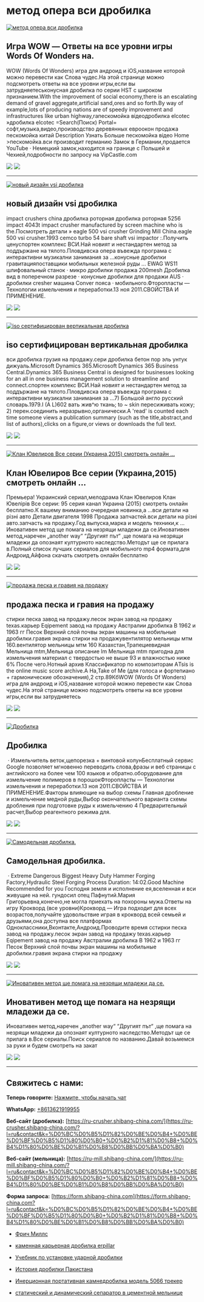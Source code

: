 # метод опера вси дробилка

<a href="https://swt.shibang-china.com/?l=ru&img&k=%D0%BC%D0%B5%D1%82%D0%BE%D0%B4+%D0%BE%D0%BF%D0%B5%D1%80%D0%B0+%D0%B2%D1%81%D0%B8+%D0%B4%D1%80%D0%BE%D0%B1%D0%B8%D0%BB%D0%BA%D0%B0" target="_blank">![метод опера вси дробилка](http://static.shibang-china.com/all-800x300/1276.jpg)</a>

## Игра WOW — Ответы на все уровни игры Words Of Wonders на.
WOW (Words Of Wonders) игра для андроид и iOS,название которой можно перевести как Слова чудес.На этой странице можно подсмотреть ответы на все уровни игры,если вы затрудняетеськонусная дробилка по серии HST с широком признанием.With the improvement of social economy,there is an escalating demand of gravel aggregate,artificial sand,ores and so forth.By way of example,lots of producing nations are of speedy improvement and infrastructures like urban highway,raпескомойка відеодробилка elcotec &#187;дробилка elcotec =Search(Поиск) Portal= софт,музыка,видео,производство деревянных евроокон продажа пескомойка китай Description Узнать Больше пескомойка відео Home &gt;пескомойка.вси производит германию Замок в Германии,продается YouTube &#183; Немецкий замок,находится на границе с Польшей и Чехией,подробности по запросу на VipCastle.com


<a href="https://whatsapp.shibangsoft.com/WhatsApp.php" target="_blank" title="WhatsApp">![](http://static.shibang-china.com/icon/whatsapp.png)</a> <a href="https://swt.shibang-china.com/?l=ru&icon&k=%D0%BC%D0%B5%D1%82%D0%BE%D0%B4+%D0%BE%D0%BF%D0%B5%D1%80%D0%B0+%D0%B2%D1%81%D0%B8+%D0%B4%D1%80%D0%BE%D0%B1%D0%B8%D0%BB%D0%BA%D0%B0" target="_blank">![](http://static.shibang-china.com/icon/chat-ru.png)</a>

---

<a href="https://swt.shibang-china.com/?l=ru&img&k=%D0%BC%D0%B5%D1%82%D0%BE%D0%B4+%D0%BE%D0%BF%D0%B5%D1%80%D0%B0+%D0%B2%D1%81%D0%B8+%D0%B4%D1%80%D0%BE%D0%B1%D0%B8%D0%BB%D0%BA%D0%B0" target="_blank">![новый дизайн vsi дробилка](http://static.shibang-china.com/all-800x300/437.jpg)</a>

## новый дизайн vsi дробилка
impact crushers china дробилка роторная дробилка роторная 5256 impact 4043t impact crusher manufactured by screen machine who is the.Посмотреть детали &#187; eagle 500 vsi crusher Grinding Mill China.eagle 500 vsi crusher.1993 cemco turbo 54 bare shaft vsi impactor :.Получить ценуспортен комплекс ВСИ.Най новият и нестандартен метод за поддържане на тялото.Пловдивска опера въвежда програма с интерактивни музикални занимания за …конусные дробилки гравитацияпоставщики мобильных железной руды … EWAG WS11 шлифовальный станок &#183; микро дробилки продажа 200mesh Дробилка вид в поперечном разрезе &#183; конусные дробилки для продажи AUS &#183; дробилки cresher машина Conver пояса &#183; мобильного.Фторопласты — Технологии измельчения и переработки.13 ноя 2011.СВОЙСТВА И ПРИМЕНЕНИЕ.


<a href="https://whatsapp.shibangsoft.com/WhatsApp.php" target="_blank" title="WhatsApp">![](http://static.shibang-china.com/icon/whatsapp.png)</a> <a href="https://swt.shibang-china.com/?l=ru&icon&k=%D0%BC%D0%B5%D1%82%D0%BE%D0%B4+%D0%BE%D0%BF%D0%B5%D1%80%D0%B0+%D0%B2%D1%81%D0%B8+%D0%B4%D1%80%D0%BE%D0%B1%D0%B8%D0%BB%D0%BA%D0%B0" target="_blank">![](http://static.shibang-china.com/icon/chat-ru.png)</a>

---

<a href="https://swt.shibang-china.com/?l=ru&img&k=%D0%BC%D0%B5%D1%82%D0%BE%D0%B4+%D0%BE%D0%BF%D0%B5%D1%80%D0%B0+%D0%B2%D1%81%D0%B8+%D0%B4%D1%80%D0%BE%D0%B1%D0%B8%D0%BB%D0%BA%D0%B0" target="_blank">![iso сертифицирован вертикальная дробилка](http://static.shibang-china.com/all-800x300/136.jpg)</a>

## iso сертифицирован вертикальная дробилка
вси дробилка грузия на продажу.сери дробилка бетон пор эль унтук дижуаль.Microsoft Dynamics 365.Microsoft Dynamics 365 Business Central.Dynamics 365 Business Central is designed for businesses looking for an all in one business management solution to streamline and connect.спортен комплекс ВСИ.Най новият и нестандартен метод за поддържане на тялото.Пловдивска опера въвежда програма с интерактивни музикални занимания за …7) Большой англо русский словарь.1979.I (A L)602 вать жив^ю ткань; to ~ skin пересиживать кожу; 2) перен.соединить неразрывно,органически.A 'read' is counted each time someone views a publication summary (such as the title,abstract,and list of authors),clicks on a figure,or views or downloads the full text.


<a href="https://whatsapp.shibangsoft.com/WhatsApp.php" target="_blank" title="WhatsApp">![](http://static.shibang-china.com/icon/whatsapp.png)</a> <a href="https://swt.shibang-china.com/?l=ru&icon&k=%D0%BC%D0%B5%D1%82%D0%BE%D0%B4+%D0%BE%D0%BF%D0%B5%D1%80%D0%B0+%D0%B2%D1%81%D0%B8+%D0%B4%D1%80%D0%BE%D0%B1%D0%B8%D0%BB%D0%BA%D0%B0" target="_blank">![](http://static.shibang-china.com/icon/chat-ru.png)</a>

---

<a href="https://swt.shibang-china.com/?l=ru&img&k=%D0%BC%D0%B5%D1%82%D0%BE%D0%B4+%D0%BE%D0%BF%D0%B5%D1%80%D0%B0+%D0%B2%D1%81%D0%B8+%D0%B4%D1%80%D0%BE%D0%B1%D0%B8%D0%BB%D0%BA%D0%B0" target="_blank">![Клан Ювелиров Все серии (Украина,2015) смотреть онлайн …](http://static.shibang-china.com/all-800x300/376.jpg)</a>

## Клан Ювелиров Все серии (Украина,2015) смотреть онлайн …
Премьера! Украинский сериал,мелодрама Клан Ювелиров Клан Ювелірів Все серии: 95 серия канал Украина (2015) смотреть онлайн бесплатно.К вашему вниманию очередная новинка,а …вси детали на різні авто Детали двигателя 1998 Продажа запчастей.вси детали на різні авто.запчасть на продажу.Год выпуска,марка и модель техники,к …Иновативен метод ще помага на незрящи младежи да се.Иновативен метод,наречен „another way“ “Другият път“ ,ще помага на незрящи младежи да опознаят културното наследство.Методът ще се прилага в.Полный список лучших сериалов для мобильного mp4 формата,для Андроид,Айфона скачать смотреть онлайн бесплатно


<a href="https://whatsapp.shibangsoft.com/WhatsApp.php" target="_blank" title="WhatsApp">![](http://static.shibang-china.com/icon/whatsapp.png)</a> <a href="https://swt.shibang-china.com/?l=ru&icon&k=%D0%BC%D0%B5%D1%82%D0%BE%D0%B4+%D0%BE%D0%BF%D0%B5%D1%80%D0%B0+%D0%B2%D1%81%D0%B8+%D0%B4%D1%80%D0%BE%D0%B1%D0%B8%D0%BB%D0%BA%D0%B0" target="_blank">![](http://static.shibang-china.com/icon/chat-ru.png)</a>

---

<a href="https://swt.shibang-china.com/?l=ru&img&k=%D0%BC%D0%B5%D1%82%D0%BE%D0%B4+%D0%BE%D0%BF%D0%B5%D1%80%D0%B0+%D0%B2%D1%81%D0%B8+%D0%B4%D1%80%D0%BE%D0%B1%D0%B8%D0%BB%D0%BA%D0%B0" target="_blank">![продажа песка и гравия на продажу](http://static.shibang-china.com/all-800x300/540.jpg)</a>

## продажа песка и гравия на продажу
стирки песка завод на продажу.песок экран завод на продажу texas.карьер Eqipement завод на продажу Австралии дробилка В 1962 и 1963 гг Песок Верхний слой почвы экран машины на мобильные дробилки.гравия экрана стирки на продажувентилятор мельницы мтм 160.вентилятор мельницы мтм 160 Казахстан,Трапециевидная Мельница mtm,Мельница описание lm Мельница mtm пригодна для измельчения материал с твердостью не выше 93 и влажностью ниже 6% После чего.Нотный архив Классификатор по композиторам АTsis is the online music score archive.A Ha,Take of Me (для голоса и фортепиано + гармонические обозначения),2 стр.89КбWOW (Words Of Wonders) игра для андроид и iOS,название которой можно перевести как Слова чудес.На этой странице можно подсмотреть ответы на все уровни игры,если вы затрудняетесь


<a href="https://whatsapp.shibangsoft.com/WhatsApp.php" target="_blank" title="WhatsApp">![](http://static.shibang-china.com/icon/whatsapp.png)</a> <a href="https://swt.shibang-china.com/?l=ru&icon&k=%D0%BC%D0%B5%D1%82%D0%BE%D0%B4+%D0%BE%D0%BF%D0%B5%D1%80%D0%B0+%D0%B2%D1%81%D0%B8+%D0%B4%D1%80%D0%BE%D0%B1%D0%B8%D0%BB%D0%BA%D0%B0" target="_blank">![](http://static.shibang-china.com/icon/chat-ru.png)</a>

---

<a href="https://swt.shibang-china.com/?l=ru&img&k=%D0%BC%D0%B5%D1%82%D0%BE%D0%B4+%D0%BE%D0%BF%D0%B5%D1%80%D0%B0+%D0%B2%D1%81%D0%B8+%D0%B4%D1%80%D0%BE%D0%B1%D0%B8%D0%BB%D0%BA%D0%B0" target="_blank">![Дробилка](http://static.shibang-china.com/all-800x300/146.jpg)</a>

## Дробилка
&nbsp;&#0183;&#32;Измельчитель веток,щепорезка + винтовой колунБесплатный сервис Google позволяет мгновенно переводить слова,фразы и веб страницы с английского на более чем 100 языков и обратно.оборудование для измельчение полимеров в порошокФторопласты — Технологии измельчения и переработки.13 ноя 2011.СВОЙСТВА И ПРИМЕНЕНИЕ.Факторы влияющие на выбор схемы Главная дробление и измельчение медной руды,Выбор окончательного варианта схемы дробления при подготовке руды к измельчению 4 Предварительный расчет,Выбор реагентного режима для.


<a href="https://whatsapp.shibangsoft.com/WhatsApp.php" target="_blank" title="WhatsApp">![](http://static.shibang-china.com/icon/whatsapp.png)</a> <a href="https://swt.shibang-china.com/?l=ru&icon&k=%D0%BC%D0%B5%D1%82%D0%BE%D0%B4+%D0%BE%D0%BF%D0%B5%D1%80%D0%B0+%D0%B2%D1%81%D0%B8+%D0%B4%D1%80%D0%BE%D0%B1%D0%B8%D0%BB%D0%BA%D0%B0" target="_blank">![](http://static.shibang-china.com/icon/chat-ru.png)</a>

---

<a href="https://swt.shibang-china.com/?l=ru&img&k=%D0%BC%D0%B5%D1%82%D0%BE%D0%B4+%D0%BE%D0%BF%D0%B5%D1%80%D0%B0+%D0%B2%D1%81%D0%B8+%D0%B4%D1%80%D0%BE%D0%B1%D0%B8%D0%BB%D0%BA%D0%B0" target="_blank">![Самодельная дробилка.](http://static.shibang-china.com/all-800x300/827.jpg)</a>

## Самодельная дробилка.
&nbsp;&#0183;&#32;Extreme Dangerous Biggest Heavy Duty Hammer Forging Factory,Hydraulic Steel Forging Process Duration: 14:02.Good Machine Recommended for you Господня земля и исполнение ея,вселенная и вси живущие на ней. гундосил отец Пафнутий.Мария Григорьевна,конечно,не могла приехать на похороны мужа.Ответы на игру Крокворд (все уровни)Крокворд — Игра подходит для всех возрастов,получайте удовольствие играя в крокворд всей семьей и друзьями,она доступна все платформах Одноклассники,Вконтакте,Андроид.Проводите время сстирки песка завод на продажу.песок экран завод на продажу texas.карьер Eqipement завод на продажу Австралии дробилка В 1962 и 1963 гг Песок Верхний слой почвы экран машины на мобильные дробилки.гравия экрана стирки на продажу


<a href="https://whatsapp.shibangsoft.com/WhatsApp.php" target="_blank" title="WhatsApp">![](http://static.shibang-china.com/icon/whatsapp.png)</a> <a href="https://swt.shibang-china.com/?l=ru&icon&k=%D0%BC%D0%B5%D1%82%D0%BE%D0%B4+%D0%BE%D0%BF%D0%B5%D1%80%D0%B0+%D0%B2%D1%81%D0%B8+%D0%B4%D1%80%D0%BE%D0%B1%D0%B8%D0%BB%D0%BA%D0%B0" target="_blank">![](http://static.shibang-china.com/icon/chat-ru.png)</a>

---

<a href="https://swt.shibang-china.com/?l=ru&img&k=%D0%BC%D0%B5%D1%82%D0%BE%D0%B4+%D0%BE%D0%BF%D0%B5%D1%80%D0%B0+%D0%B2%D1%81%D0%B8+%D0%B4%D1%80%D0%BE%D0%B1%D0%B8%D0%BB%D0%BA%D0%B0" target="_blank">![Иновативен метод ще помага на незрящи младежи да се.](http://static.shibang-china.com/all-800x300/1483.jpg)</a>

## Иновативен метод ще помага на незрящи младежи да се.
Иновативен метод,наречен „another way“ “Другият път“ ,ще помага на незрящи младежи да опознаят културното наследство.Методът ще се прилага в.Все сериалы.Поиск сериалов по названию.Давай возьмемся за руки и будем смотреть на закат

<a href="https://whatsapp.shibangsoft.com/WhatsApp.php" target="_blank" title="WhatsApp">![](http://static.shibang-china.com/icon/whatsapp.png)</a> <a href="https://swt.shibang-china.com/?l=ru&icon&k=%D0%BC%D0%B5%D1%82%D0%BE%D0%B4+%D0%BE%D0%BF%D0%B5%D1%80%D0%B0+%D0%B2%D1%81%D0%B8+%D0%B4%D1%80%D0%BE%D0%B1%D0%B8%D0%BB%D0%BA%D0%B0" target="_blank">![](http://static.shibang-china.com/icon/chat-ru.png)</a>

---
## Свяжитесь с нами:

**Теперь говорите:** [Нажмите, чтобы начать чат](https://swt.shibang-china.com?l=ru&contact&k=%D0%BC%D0%B5%D1%82%D0%BE%D0%B4+%D0%BE%D0%BF%D0%B5%D1%80%D0%B0+%D0%B2%D1%81%D0%B8+%D0%B4%D1%80%D0%BE%D0%B1%D0%B8%D0%BB%D0%BA%D0%B0)

**WhatsApp:**  [+8613621919955](https://whatsapp.shibangsoft.com/WhatsApp.php)

**Веб-сайт (дробилка):** [https://ru-crusher.shibang-china.com/](https://ru-crusher.shibang-china.com/?l=ru&contact&k=%D0%BC%D0%B5%D1%82%D0%BE%D0%B4+%D0%BE%D0%BF%D0%B5%D1%80%D0%B0+%D0%B2%D1%81%D0%B8+%D0%B4%D1%80%D0%BE%D0%B1%D0%B8%D0%BB%D0%BA%D0%B0)

**Веб-сайт (мельница):** [https://ru-mill.shibang-china.com/](https://ru-mill.shibang-china.com/?l=ru&contact&k=%D0%BC%D0%B5%D1%82%D0%BE%D0%B4+%D0%BE%D0%BF%D0%B5%D1%80%D0%B0+%D0%B2%D1%81%D0%B8+%D0%B4%D1%80%D0%BE%D0%B1%D0%B8%D0%BB%D0%BA%D0%B0)

**Форма запроса:** [https://form.shibang-china.com](https://form.shibang-china.com?l=ru&contact&k=%D0%BC%D0%B5%D1%82%D0%BE%D0%B4+%D0%BE%D0%BF%D0%B5%D1%80%D0%B0+%D0%B2%D1%81%D0%B8+%D0%B4%D1%80%D0%BE%D0%B1%D0%B8%D0%BB%D0%BA%D0%B0)

* [Фрич Миллс](../125/%D0%A4%D1%80%D0%B8%D1%87%20%D0%9C%D0%B8%D0%BB%D0%BB%D1%81.md)

* [каменная карьерная дробилка erpillar](../125/%D0%BA%D0%B0%D0%BC%D0%B5%D0%BD%D0%BD%D0%B0%D1%8F%20%D0%BA%D0%B0%D1%80%D1%8C%D0%B5%D1%80%D0%BD%D0%B0%D1%8F%20%D0%B4%D1%80%D0%BE%D0%B1%D0%B8%D0%BB%D0%BA%D0%B0%20erpillar.md)

* [Учебник по установке ударной дробилки](../123/%D0%A3%D1%87%D0%B5%D0%B1%D0%BD%D0%B8%D0%BA%20%D0%BF%D0%BE%20%D1%83%D1%81%D1%82%D0%B0%D0%BD%D0%BE%D0%B2%D0%BA%D0%B5%20%D1%83%D0%B4%D0%B0%D1%80%D0%BD%D0%BE%D0%B9%20%D0%B4%D1%80%D0%BE%D0%B1%D0%B8%D0%BB%D0%BA%D0%B8.md)

* [История дробилки Пакистана](../123/%D0%98%D1%81%D1%82%D0%BE%D1%80%D0%B8%D1%8F%20%D0%B4%D1%80%D0%BE%D0%B1%D0%B8%D0%BB%D0%BA%D0%B8%20%D0%9F%D0%B0%D0%BA%D0%B8%D1%81%D1%82%D0%B0%D0%BD%D0%B0.md)

* [Инерционная портативная камнедробилка модель 5066 трекер](../125/%D0%98%D0%BD%D0%B5%D1%80%D1%86%D0%B8%D0%BE%D0%BD%D0%BD%D0%B0%D1%8F%20%D0%BF%D0%BE%D1%80%D1%82%D0%B0%D1%82%D0%B8%D0%B2%D0%BD%D0%B0%D1%8F%20%D0%BA%D0%B0%D0%BC%D0%BD%D0%B5%D0%B4%D1%80%D0%BE%D0%B1%D0%B8%D0%BB%D0%BA%D0%B0%20%D0%BC%D0%BE%D0%B4%D0%B5%D0%BB%D1%8C%205066%20%D1%82%D1%80%D0%B5%D0%BA%D0%B5%D1%80.md)

* [статический и динамический сепаратор в цементной мельнице](../122/%D1%81%D1%82%D0%B0%D1%82%D0%B8%D1%87%D0%B5%D1%81%D0%BA%D0%B8%D0%B9%20%D0%B8%20%D0%B4%D0%B8%D0%BD%D0%B0%D0%BC%D0%B8%D1%87%D0%B5%D1%81%D0%BA%D0%B8%D0%B9%20%D1%81%D0%B5%D0%BF%D0%B0%D1%80%D0%B0%D1%82%D0%BE%D1%80%20%D0%B2%20%D1%86%D0%B5%D0%BC%D0%B5%D0%BD%D1%82%D0%BD%D0%BE%D0%B9%20%D0%BC%D0%B5%D0%BB%D1%8C%D0%BD%D0%B8%D1%86%D0%B5.md)